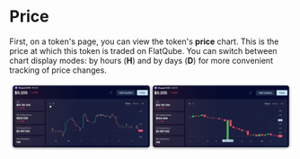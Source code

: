 # Price

First, on a token's page, you can view the token's **price** chart. This is the price at which this token is traded on FlatQube. You can switch between chart display modes: by hours (**H**) and by days (**D**) for more convenient tracking of price changes.

![](<../../../../.gitbook/assets/image (78).png>)
